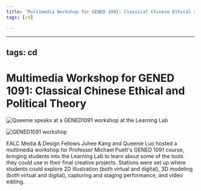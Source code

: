```yaml
---
title: 'Multimedia Workshop for GENED 1091: Classical Chinese Ethical and Political Theory'
tags: [cd]

---
```


---
tags: cd
---

# Multimedia Workshop for GENED 1091: Classical Chinese Ethical and Political Theory

![Queenie speaks at a GENED1091 workshop at the Learning Lab](https://files.slack.com/files-pri/T0HTW3H0V-F02PMESJC1K/queenie_gened1091_workshop.png?pub_secret=3c06ff268a)

![GENED1091 workshop](https://files.slack.com/files-pri/T0HTW3H0V-F02Q3203HS5/juhee_gened1091_workshop.png?pub_secret=7858cb85b2)

EALC Media & Design Fellows Juhee Kang and Queenie Luo hosted a multimedia workshop for Professor Michael Puett's GENED 1091 course, bringing students into the Learning Lab to learn about some of the tools they could use in their final creative projects. Stations were set up where students could explore 2D illustration (both virtual and digital), 3D modeling (both virtual and digital), capturing and staging performance, and video editing. 
